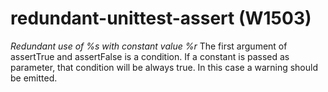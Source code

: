 # redundant-unittest-assert (W1503)
*Redundant use of %s with constant value %r* The first argument of
assertTrue and assertFalse is a condition. If a constant is passed as
parameter, that condition will be always true. In this case a warning
should be emitted.

